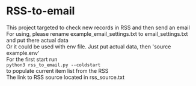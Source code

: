 # RSS-to-email
This project targeted to check new records in RSS and then send an email  
For using, please rename example_email_settings.txt to email_settings.txt and put there actual data  
Or it could be used with env file. Just put actual data, then 'source example.env'  
For the first start run  
```python3 rss_to_email.py --coldstart```  
to populate current item list from the RSS  
The link to RSS source located in rss_source.txt  
